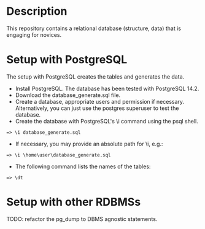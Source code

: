 # Description

This repository contains a relational database (structure, data) that is engaging for novices.

# Setup with PostgreSQL

The setup with PostgreSQL creates the tables and generates the data.

- Install PostgreSQL. The database has been tested with PostgreSQL 14.2.
- Download the database_generate.sql file.
- Create a database, appropriate users and permission if necessary. Alternatively, you can just use the postgres superuser to test the database.
- Create the database with PostgreSQL's \i command using the psql shell.

`=> \i database_generate.sql`

- If necessary, you may provide an absolute path for \i, e.g.:

`=> \i \home\user\database_generate.sql`

- The following command lists the names of the tables:

`=> \dt`

# Setup with other RDBMSs

TODO: refactor the pg_dump to DBMS agnostic statements.